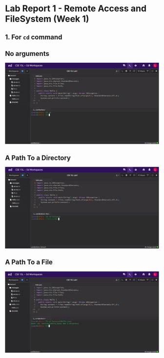 # Lab Report 1 - Remote Access and FileSystem (Week 1)
## 1. For `cd` command
**No arguments**
---
![Image](1.cd(NoArgument).png)

**A Path To a Directory**
---
![Image](2.cd(PathDirectory).png)

**A Path To a File**
---
![Image](3.cd(PathFile).png)
